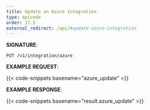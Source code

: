 ```yaml
---
title: Update an Azure integration
type: apicode
order: 17.5
external_redirect: /api/#update-azure-integration
---
```


**SIGNATURE**:

`PUT /v1/integration/azure`

**EXAMPLE REQUEST**:

{{< code-snippets basename="azure_update" >}}

**EXAMPLE RESPONSE**:

{{< code-snippets basename="result.azure_update" >}}
